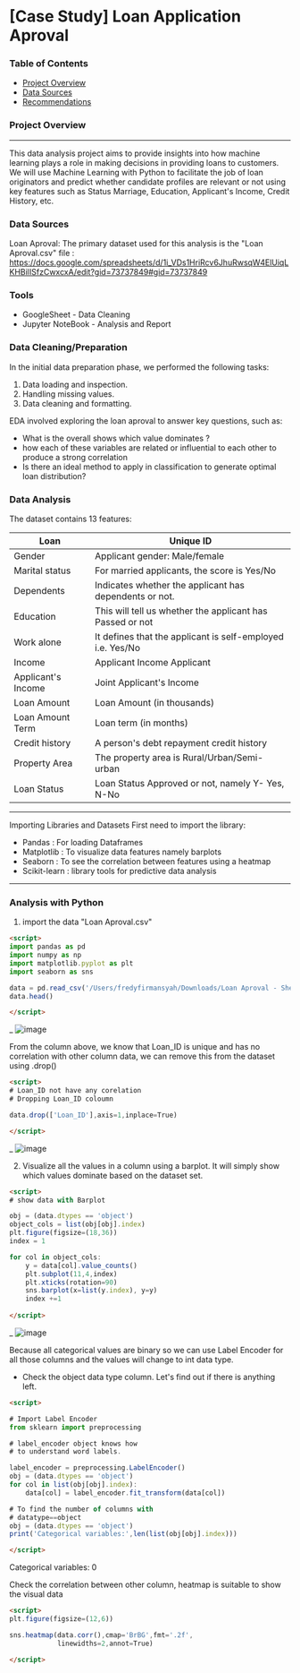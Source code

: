 # [Case Study] Loan Application Aproval 

### Table of Contents

- [Project Overview](#project-overview)
- [Data Sources](#data-sources)
- [Recommendations](#recommendations)

### Project Overview
---
This data analysis project aims to provide insights into how machine learning plays a role in making decisions in providing loans to customers. We will use Machine Learning with Python to facilitate the job of loan originators and predict whether candidate profiles are relevant or not using key features such as Status Marriage, Education, Applicant's Income, Credit History, etc.

### Data Sources

Loan Aproval: The primary dataset used for this analysis is the "Loan Aproval.csv" file : https://docs.google.com/spreadsheets/d/1i_VDs1HriRcv6JhuRwsqW4ElUiqLKHBilISfzCwxcxA/edit?gid=73737849#gid=73737849

### Tools

- GoogleSheet - Data Cleaning
- Jupyter NoteBook - Analysis and Report

### Data Cleaning/Preparation

In the initial data preparation phase, we performed the following tasks:
1. Data loading and inspection.
2. Handling missing values.
3. Data cleaning and formatting.

EDA involved exploring the loan aproval to answer key questions, such as:

- What is the overall shows which value dominates ?
- how each of these variables are related or influential to each other to produce a strong correlation
- Is there an ideal method to apply in classification to generate optimal loan distribution?

### Data Analysis
The dataset contains 13 features:

|Loan|Unique ID|
|--------|--------|
 | Gender | Applicant gender: Male/female | 
 | Marital status | For married applicants, the score is Yes/No | 
 | Dependents | Indicates whether the applicant has dependents or not. | 
 | Education | This will tell us whether the applicant has Passed or not | 
 | Work alone | It defines that the applicant is self-employed i.e. Yes/No | 
 | Income | Applicant Income Applicant | 
 | Applicant's Income | Joint Applicant's Income | 
 | Loan Amount | Loan Amount (in thousands) | 
 | Loan Amount Term | Loan term (in months) | 
 | Credit history | A person's debt repayment credit history | 
 | Property Area | The property area is Rural/Urban/Semi-urban | 
 | Loan Status | Loan Status Approved or not, namely Y- Yes, N-No | 
____
Importing Libraries and Datasets
First need to import the library:

- Pandas : For loading Dataframes
- Matplotlib : To visualize data features namely barplots
- Seaborn : To see the correlation between features using a heatmap
- Scikit-learn : library tools for predictive data analysis

____

### Analysis with Python

1. import the data "Loan Aproval.csv"
   
```html
<script>
import pandas as pd
import numpy as np
import matplotlib.pyplot as plt
import seaborn as sns

data = pd.read_csv('/Users/fredyfirmansyah/Downloads/Loan Aproval - Sheet1.csv')
data.head()

</script>
```
_
![image](https://fredyfirmansyah107.wordpress.com/wp-content/uploads/2024/08/screen-shot-2024-08-21-at-14.07.17.png?w=1024)

From the column above, we know that Loan_ID is unique and has no correlation with other column data, we can remove this from the dataset using .drop()
```html
<script>
# Loan_ID not have any corelation 
# Dropping Loan_ID coloumn

data.drop(['Loan_ID'],axis=1,inplace=True)

</script>
```
_
![image](https://fredyfirmansyah107.wordpress.com/wp-content/uploads/2024/08/screen-shot-2024-08-21-at-14.12.54.png?w=1024)

2. Visualize all the values ​​in a column using a barplot. It will simply show which values ​​dominate based on the dataset set.
```html
<script>
# show data with Barplot

obj = (data.dtypes == 'object')
object_cols = list(obj[obj].index)
plt.figure(figsize=(18,36))
index = 1

for col in object_cols:
    y = data[col].value_counts()
    plt.subplot(11,4,index)
    plt.xticks(rotation=90)
    sns.barplot(x=list(y.index), y=y)
    index +=1
    
</script>
```
_
![image](https://fredyfirmansyah107.wordpress.com/wp-content/uploads/2024/08/screen-shot-2024-08-21-at-14.42.52.png?w=1024)

Because all categorical values ​​are binary so we can use Label Encoder for all those columns and the values ​​will change to int data type.
* Check the object data type column. Let's find out if there is anything left.

```html
<script>

# Import Label Encoder
from sklearn import preprocessing

# label_encoder object knows how
# to understand word labels.

label_encoder = preprocessing.LabelEncoder()
obj = (data.dtypes == 'object')
for col in list(obj[obj].index):
    data[col] = label_encoder.fit_transform(data[col])

# To find the number of columns with
# datatype==object
obj = (data.dtypes == 'object')
print('Categorical variables:',len(list(obj[obj].index)))

</script>
```

Categorical variables: 0

Check the correlation between other column, heatmap is suitable to show the visual data

```html
<script>
plt.figure(figsize=(12,6))

sns.heatmap(data.corr(),cmap='BrBG',fmt='.2f',
            linewidths=2,annot=True)

</script>
```





  

